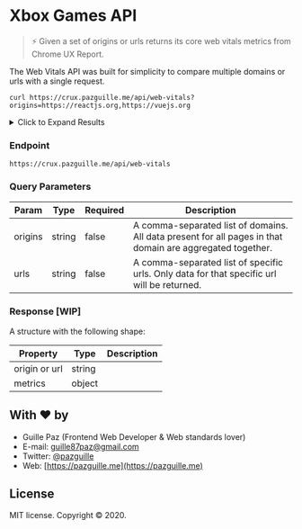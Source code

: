 # Xbox Games API
> ⚡️ Given a set of origins or urls returns its core web vitals metrics from Chrome UX Report.

The Web Vitals API was built for simplicity to compare multiple domains or urls with a single request.

```
curl https://crux.pazguille.me/api/web-vitals?origins=https://reactjs.org,https://vuejs.org
```

<details>
  <summary>Click to Expand Results</summary>

  ```json
  [
    {
      "origin": "https://reactjs.org",
      "metrics": {
        "CLS": {
          "histogram": [{
            "start": "0.00",
            "end": "0.10",
            "density": 98.49
          }, {
            "start": "0.10",
            "end": "0.25",
            "density": 0.54
          }, {
            "start": "0.25",
            "density": 0.97
          }],
          "value": "0.04"
        },
        "FCP": {
          "histogram": [{
            "start": 0,
            "end": 1000,
            "density": 51.55
          }, {
            "start": 1000,
            "end": 3000,
            "density": 44.2
          }, {
            "start": 3000,
            "density": 4.26
          }],
          "value": 1404
        },
        "FID": {
          "histogram": [{
            "start": 0,
            "end": 100,
            "density": 90.76
          }, {
            "start": 100,
            "end": 300,
            "density": 4.99
          }, {
            "start": 300,
            "density": 4.25
          }],
          "value": 45
        },
        "LCP": {
          "histogram": [{
            "start": 0,
            "end": 2500,
            "density": 93.31
          }, {
            "start": 2500,
            "end": 4000,
            "density": 4.33
          }, {
            "start": 4000,
            "density": 2.36
          }],
          "value": 1421
        }
      }
    }, {
      "origin": "https://vuejs.org",
      "metrics": {
        "FID": {
          "histogram": [{
            "start": 0,
            "end": 100,
            "density": 96.68
          }, {
            "start": 100,
            "end": 300,
            "density": 2.62
          }, {
            "start": 300,
            "density": 0.7
          }],
          "value": 21
        },
        "LCP": {
          "histogram": [{
            "start": 0,
            "end": 2500,
            "density": 88.89
          }, {
            "start": 2500,
            "end": 4000,
            "density": 7.32
          }, {
            "start": 4000,
            "density": 3.79
          }],
          "value": 1565
        },
        "CLS": {
          "histogram": [{
            "start": "0.00",
            "end": "0.10",
            "density": 74.79
          }, {
            "start": "0.10",
            "end": "0.25",
            "density": 18.95
          }, {
            "start": "0.25",
            "density": 6.27
          }],
          "value": "0.10"
        },
        "FCP": {
          "histogram": [{
            "start": 0,
            "end": 1000,
            "density": 62.26
          }, {
            "start": 1000,
            "end": 3000,
            "density": 31.32
          }, {
            "start": 3000,
            "density": 6.42
          }],
          "value": 1368
        }
      }
    }
  ]
  ```
</details>

### Endpoint
```
https://crux.pazguille.me/api/web-vitals
```

### Query Parameters

| Param  | Type    | Required | Description                                                                                                                                                  |
|--------|---------|----------|--------------------------------------------------------------------------------------------------------------------------------------------------------------|
| origins | string  | false     | A comma-separated list of domains. All data present for all pages in that domain are aggregated together.                                               |
| urls | string  | false     | A comma-separated list of specific urls. Only data for that specific url will be returned.                                               |

### Response [WIP]
A structure with the following shape:

| Property  | Type    | Description                                                                                                                                                  |
|--------|---------|--------------------------------------------------------------------------------------------------------------------------------------------------------------|
| origin or url | string  |                                                |
| metrics | object  |                                                |

## With ❤ by

- Guille Paz (Frontend Web Developer & Web standards lover)
- E-mail: [guille87paz@gmail.com](mailto:guille87paz@gmail.com)
- Twitter: [@pazguille](https://twitter.com/pazguille)
- Web: [https://pazguille.me](https://pazguille.me)

## License

MIT license. Copyright © 2020.
